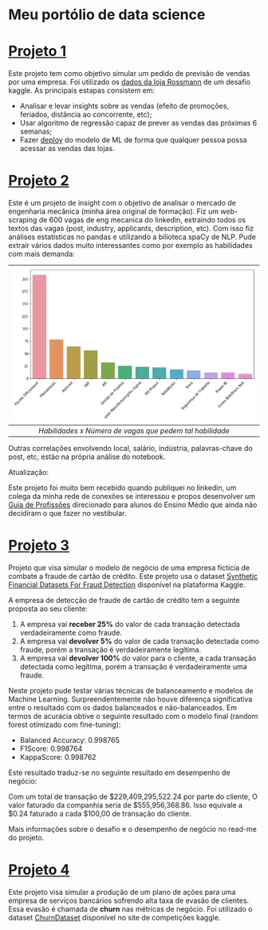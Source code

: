 # Meu portólio de data science

# [Projeto 1](https://github.com/marcellohro-hub/Rossman_challange)
Este projeto tem como objetivo simular um pedido de previsão de vendas por uma empresa. Foi utilizado os [dados da loja Rossmann](https://www.kaggle.com/c/rossmann-store-sales) de um desafio kaggle. As principais estapas consistem em:
* Analisar e levar insights sobre as vendas (efeito de promoções, feriados, distância ao concorrente, etc);
* Usar algoritmo de regressão capaz de prever as vendas das próximas 6 semanas;
* Fazer [deploy](https://rossmann1-model.herokuapp.com/) do modelo de ML de forma que qualquer pessoa possa acessar as vendas das lojas.

# [Projeto 2](https://github.com/marcellohro-hub/Linkedin_scraping-and-analysis)
Este é um projeto de insight com o objetivo de analisar o mercado de engenharia mecânica (minha área original de formação). Fiz um web-scraping de 600 vagas de eng mecanica do linkedin, extraindo todos os textos das vagas (post, industry, applicants, description, etc). Com isso fiz análises estatísticas no pandas e utilizando a bilioteca spaCy de NLP. Pude extrair vários dados muito interessantes como por exemplo as habilidades com mais demanda:
 
| ![](https://github.com/marcellohro-hub/Linkedin_scraping-and-analysis/blob/master/img/habilidades.png) | 
|:--:| 
| *Habilidades x Número de vagas que pedem tal habilidade* |

Outras correlações envolvendo local, salário, indústria, palavras-chave do post, etc, estão na própria análise do notebook.

Atualização:

Este projeto foi muito bem recebido quando publiquei no linkedin, um colega da minha rede de conexões se interessou e propos desenvolver um [Guia de Profissões](http://tudosobrecarreira.com.br/guiadeprofissoes/) direcionado para alunos do Ensino Médio que ainda não decidiram o que fazer no vestibular.

# [Projeto 3](https://github.com/marcellohro-hub/Fraud_detection)
Projeto que visa simular o modelo de negócio de uma empresa fictícia de combate a fraude de cartão de crédito. Este projeto usa o dataset [Synthetic Financial Datasets For Fraud Detection](https://www.kaggle.com/ntnu-testimon/paysim1) disponível na plataforma Kaggle.

A empresa de detecção de fraude de cartão de crédito tem a seguinte proposta ao seu cliente:

1. A empresa vai **receber 25%** do valor de cada transação detectada verdadeiramente como fraude.
2. A empresa vai **devolver 5%** do valor de cada transação detectada como fraude, porém a transação é verdadeiramente legítima.
3. A empresa vai **devolver 100%** do valor para o cliente, a cada transação detectada como legítima, porém a transação é verdadeiramente uma fraude.

Neste projeto pude testar várias técnicas de balanceamento e modelos de Machine Learning. Surpreendentemente não houve diferença significativa entre o resultado com os dados balanceados e não-balanceados. Em termos de acurácia obtive o seguinte resultado com o modelo final (random forest otimizado com fine-tuning):

* Balanced Accuracy: 0.998765
* F1Score: 0.998764
* KappaScore: 0.998762

Este resultado traduz-se no seguinte resultado em desempenho de negócio:

Com um total de transação de $229,409,295,522.24 por parte do cliente, O valor faturado da companhia seria de $555,956,368.86. Isso equivale a $0.24 faturado a cada $100,00 de transação do cliente.

Mais informações sobre o desafio e o desempenho de negócio no read-me do projeto.

# [Projeto 4](https://gitlab.com/datascience-community/pa003_churn_predict/-/blob/pa003_marcello/churn.ipynb)
Este projeto visa simular a produção de um plano de ações para uma empresa de serviços bancários sofrendo alta taxa de evasão de clientes. Essa evasão é chamada de **churn** nas métricas de negócio. Foi utilizado o dataset [ChurnDataset](https://www.kaggle.com/mervetorkan/churndataset) disponível no site de competições kaggle.

